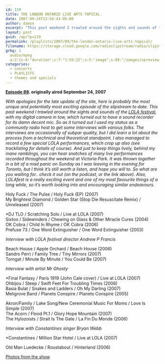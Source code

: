 ```yaml
---
id: 119
title: THE LONDON ONTARIO LIVE ARTS TOPICAL.
date: 2007-09-24T13:54:43-05:00
author: damon
excerpt: "This past weekend I trawled around the sights and sounds of the LOLA festival. I used my status as a community radio host to get some interviews with various folks (festival director Andrew P Francis, visual artist Mr Ghosty and Constantines singer Bryan Webb).  I also managed to record a few special LOLA performances, and there's even some pictures and videos to enjoy!"
layout: post
guid: /wp/?p=119
permalink: /playlists/2007/09/the-london-ontario-live-arts-topical/
filename: https://storage.cloud.google.com/radioslipstream/radio/slipstream-88.mp3
grbg: 1
  audio/mpeg
  a:2:{s:8:"duration";s:7:"1:59:32";s:5:"image";s:89:"/images/vpreview_center.png";}
categories:
  - concerts
  - PLAYLISTS
  - themes and specials
---
```


**[Episode 88](https://storage.cloud.google.com/radioslipstream/radio/slipstream-88.mp3). originally aired September 24, 2007**

_With apologies for the late update of the site, here is probably the most unique and potentially most exciting episode of the slipstream to date. This past weekend I trawled around the sights and sounds of the [LOLA festival](http://www.lolafest.com), with my digital camera in tow, which turned out to have a sound recorder for its damn decent mic. So as it turned out I used my status as a community radio host to get some interviews with various folks. The interviews are occasionally of subpar quality, but I did learn a lot about the process from a technical and theoretical standpoint. I also managed to record a few special LOLA performances, which crop up also (see tracklisting for details of course). And just to keep things lively, behind my inane ramblings, you can hear snatches of many live performances recorded throughout the weekend at Victoria Park. It was thrown together in a bit of a mad panic on Sunday as I was leaving in the evening for Toronto, but I think it’s still worth a listen, and hope you will to. So what are you waiting for.. check it out (on the podcast, or the link above). Also, LOLAfest is a really exciting event and one of my most favourite things of a long while, so it’s worth looking into and encouraging similar endeavours._

Holy Fuck / The Pulse / Holy Fuck (EP) (2007)  
My Brightest Diamond / Golden Star (Stop Die Resuscitate Remix) / Unreleased (2007)

\*DJ TLO / Scratching Solo / Live at LOLA (2007)  
Sixtoo / Sidewinders / Chewing on Glass & Other Miracle Cures (2004)  
OK Cobra / Child In Rhyme / OK Cobra (2006)  
Prefuse 73 / One Word Extinguisher / One Word Extinguisher (2003)

_Interview with LOLA festival director Andrew P Francis_

Beach House / Apple Orchard / Beach House (2006)  
Sandro Perri / Family Tree / Tiny Mirrors (2007)  
Torngat / Minute By Minute / You Could Be (2007)

_Interview with artist Mr Ghosty_

\*Final Fantasy / Paris 1919 (John Cale cover) / Live at LOLA (2007)  
Ohbijou / Steep / Swift Feet For Troubling Times (2006)  
Basia Bulat / Snakes and Ladders / Oh My Darling (2007)  
Meligrove Band / Planets Conspire / Planets Conspire (2005)

Akron/Family / Lake Song/New Ceremonial Music For Moms / Love Is Simple (2007)  
The Acorn / Flood Pt.1 / Glory Hope Mountain (2007)  
The Hylozoists / Strait Is The Gate / La Fin Du Monde (2006)

_Interview with Constantines singer Bryan Webb_

\*Constantines / Million Star Hotel / Live at LOLA (2007)

Old Man Luedecke / Roustabout / Hinterland (2006)

[Photos from the show](https://photos.app.goo.gl/ftPqynjiDg66VPPt8)
